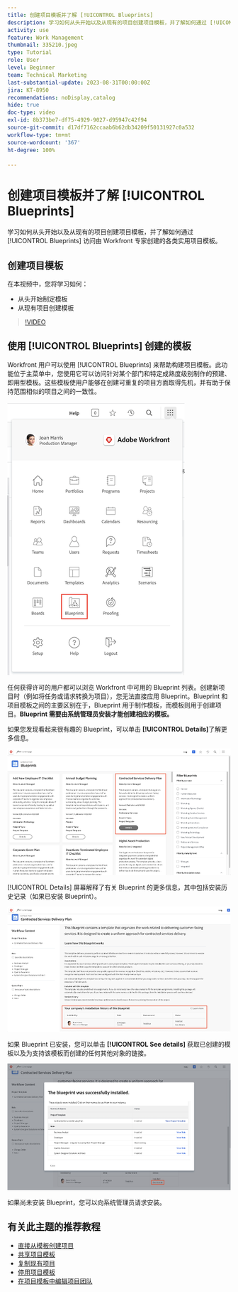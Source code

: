 ```yaml
---
title: 创建项目模板并了解 [!UICONTROL Blueprints]
description: 学习如何从头开始以及从现有的项目创建项目模板，并了解如何通过 [!UICONTROL Blueprints] 访问由 Workfront 专家创建的各类实用项目模板。
activity: use
feature: Work Management
thumbnail: 335210.jpeg
type: Tutorial
role: User
level: Beginner
team: Technical Marketing
last-substantial-update: 2023-08-31T00:00:00Z
jira: KT-8950
recommendations: noDisplay,catalog
hide: true
doc-type: video
exl-id: 8b373be7-df75-4929-9027-d95947c42f94
source-git-commit: d17df7162ccaab6b62db34209f50131927c0a532
workflow-type: tm+mt
source-wordcount: '367'
ht-degree: 100%

---
```


# 创建项目模板并了解 [!UICONTROL Blueprints]

学习如何从头开始以及从现有的项目创建项目模板，并了解如何通过 [!UICONTROL Blueprints] 访问由 Workfront 专家创建的各类实用项目模板。

## 创建项目模板

在本视频中，您将学习如何：

* 从头开始制定模板
* 从现有项目创建模板

>[!VIDEO](https://video.tv.adobe.com/v/335210/?quality=12&learn=on&enablevpops)

## 使用 [!UICONTROL Blueprints] 创建的模板

Workfront 用户可以使用 [!UICONTROL Blueprints] 来帮助构建项目模板。此功能位于主菜单中，您使用它可以访问针对某个部门和特定成熟度级别制作的预建、即用型模板。这些模板使用户能够在创建可重复的项目方面取得先机，并有助于保持范围相似的项目之间的一致性。

![主菜单中的 Blueprint](assets/pt-blueprints-01.png)

任何获得许可的用户都可以浏览 Workfront 中可用的 Blueprint 列表。创建新项目时（例如将任务或请求转换为项目），您无法直接应用 Blueprint。Blueprint 和项目模板之间的主要区别在于，Blueprint 用于制作模板，而模板则用于创建项目。**Blueprint 需要由系统管理员安装才能创建相应的模板。**

如果您发现看起来很有趣的 Blueprint，可以单击 **[!UICONTROL Details]**&#x200B;了解更多信息。

![Blueprint 清单](assets/pt-blueprints-02.png)

[!UICONTROL Details] 屏幕解释了有关 Blueprint 的更多信息，其中包括安装历史记录（如果已安装 Blueprint）。

![关于使用 Blueprint 的详细信息](assets/pt-blueprints-03.png)

如果 Blueprint 已安装，您可以单击 **[!UICONTROL See details]** 获取已创建的模板以及为支持该模板而创建的任何其他对象的链接。

![关于安装 Blueprint 的详细信息](assets/pt-blueprints-04.png)

如果尚未安装 Blueprint，您可以向系统管理员请求安装。

## 有关此主题的推荐教程

* [直接从模板创建项目](/help/manage-work/create-and-manage-project-templates/create-a-project-directly-from-a-template.md)
* [共享项目模板](/help/manage-work/create-and-manage-project-templates/share-a-project-template.md)
* [复制现有项目](/help/manage-work/manage-projects/copy-an-existing-project.md)
* [停用项目模板](/help/manage-work/create-and-manage-project-templates/deactivate-a-project-template.md)
* [在项目模板中编辑项目团队](/help/manage-work/create-and-manage-project-templates/edit-the-project-team-in-a-project-template.md)
